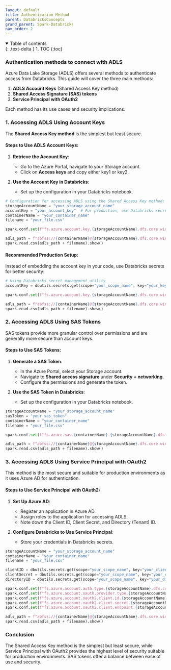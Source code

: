 ```yaml
---
layout: default
title: Authentication Method
parent: DatabricksConcepts
grand_parent: Spark-Databricks
nav_order: 2
---
```


<details open markdown="block">
  <summary>
    Table of contents
  </summary>
  {: .text-delta }
1. TOC
{:toc}
</details>

### Authentication methods to connect with ADLS

Azure Data Lake Storage (ADLS) offers several methods to authenticate access from Databricks. This guide will cover the three main methods:

1. **ADLS Account Keys** (Shared Access Key method)
2. **Shared Access Signature (SAS) tokens**
3. **Service Principal with OAuth2**

Each method has its use cases and security implications. 

### 1. Accessing ADLS Using Account Keys

The **Shared Access Key method** is the simplest but least secure. 

#### Steps to Use ADLS Account Keys:

1. **Retrieve the Account Key**:
   - Go to the Azure Portal, navigate to your Storage account.
   - Click on **Access keys** and copy either key1 or key2.

2. **Use the Account Key in Databricks**:
   - Set up the configuration in your Databricks notebook.

```python
# Configuration for accessing ADLS using the Shared Access Key method:
storageAccountName = "your_storage_account_name"
accountKey = "your_account_key"  # For production, use Databricks secret scope
containerName = "your_container_name"
filename = "your_file.csv"

spark.conf.set(f"fs.azure.account.key.{storageAccountName}.dfs.core.windows.net", accountKey)

adls_path = f"abfss://{containerName}@{storageAccountName}.dfs.core.windows.net/"
spark.read.csv(adls_path + filename).show()
```

#### Recommended Production Setup:

Instead of embedding the account key in your code, use Databricks secrets for better security:

```python
# Using Databricks secret management utility
accountKey = dbutils.secrets.get(scope="your_scope_name", key="your_key_name")

spark.conf.set(f"fs.azure.account.key.{storageAccountName}.dfs.core.windows.net", accountKey)

adls_path = f"abfss://{containerName}@{storageAccountName}.dfs.core.windows.net/"
spark.read.csv(adls_path + filename).show()
```

### 2. Accessing ADLS Using SAS Tokens

SAS tokens provide more granular control over permissions and are generally more secure than account keys.

#### Steps to Use SAS Tokens:

1. **Generate a SAS Token**:
   - In the Azure Portal, select your Storage account.
   - Navigate to **Shared access signature** under **Security + networking**.
   - Configure the permissions and generate the token.

2. **Use the SAS Token in Databricks**:
   - Set up the configuration in your Databricks notebook.

```python
storageAccountName = "your_storage_account_name"
sasToken = "your_sas_token"
containerName = "your_container_name"
filename = "your_file.csv"

spark.conf.set(f"fs.azure.sas.{containerName}.{storageAccountName}.dfs.core.windows.net", sasToken)

adls_path = f"abfss://{containerName}@{storageAccountName}.dfs.core.windows.net/"
spark.read.csv(adls_path + filename).show()
```

### 3. Accessing ADLS Using Service Principal with OAuth2

This method is the most secure and suitable for production environments as it uses Azure AD for authentication.

#### Steps to Use Service Principal with OAuth2:

1. **Set Up Azure AD**:
   - Register an application in Azure AD.
   - Assign roles to the application for accessing ADLS.
   - Note down the Client ID, Client Secret, and Directory (Tenant) ID.

2. **Configure Databricks to Use Service Principal**:
   - Store your credentials in Databricks secrets.

```python
storageAccountName = "your_storage_account_name"
containerName = "your_container_name"
filename = "your_file.csv"

clientID = dbutils.secrets.get(scope="your_scope_name", key="your_client_id_key")
clientSecret = dbutils.secrets.get(scope="your_scope_name", key="your_client_secret_key")
directoryID = dbutils.secrets.get(scope="your_scope_name", key="your_directory_id_key")

spark.conf.set(f"fs.azure.account.auth.type.{storageAccountName}.dfs.core.windows.net", "OAuth")
spark.conf.set(f"fs.azure.account.oauth.provider.type.{storageAccountName}.dfs.core.windows.net", "org.apache.hadoop.fs.azurebfs.oauth2.ClientCredsTokenProvider")
spark.conf.set(f"fs.azure.account.oauth2.client.id.{storageAccountName}.dfs.core.windows.net", clientID)
spark.conf.set(f"fs.azure.account.oauth2.client.secret.{storageAccountName}.dfs.core.windows.net", clientSecret)
spark.conf.set(f"fs.azure.account.oauth2.client.endpoint.{storageAccountName}.dfs.core.windows.net", f"https://login.microsoftonline.com/{directoryID}/oauth2/token")

adls_path = f"abfss://{containerName}@{storageAccountName}.dfs.core.windows.net/"
spark.read.csv(adls_path + filename).show()
```

### Conclusion

The Shared Access Key method is the simplest but least secure, while Service Principal with OAuth2 provides the highest level of security suitable for production environments. SAS tokens offer a balance between ease of use and security. 